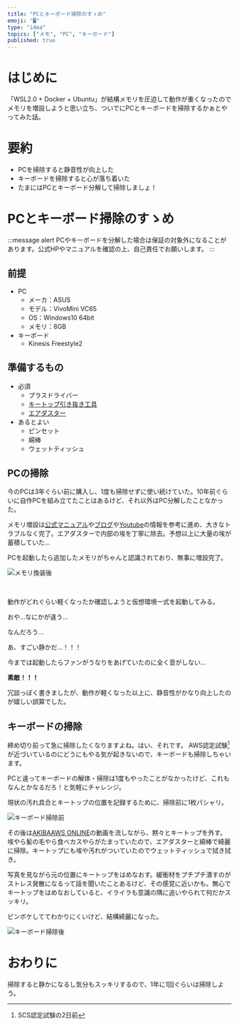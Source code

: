 ```yaml
---
title: "PCとキーボード掃除のすゝめ"
emoji: "🖥"
type: "idea"
topics: ["メモ", "PC", "キーボード"]
published: true
---
```


# はじめに

「WSL2.0 + Docker + Ubuntu」が結構メモリを圧迫して動作が重くなったのでメモリを増設しようと思い立ち、ついでにPCとキーボードを掃除するかぁとやってみた話。

# 要約

* PCを掃除すると静音性が向上した
* キーボードを掃除すると心が落ち着いた
* たまにはPCとキーボード分解して掃除しましょ！

# PCとキーボード掃除のすゝめ

:::message alert
PCやキーボードを分解した場合は保証の対象外になることがあります。公式HPやマニュアルを確認の上、自己責任でお願いします。
:::

## 前提

* PC
  * メーカ：ASUS
  * モデル：VivoMini VC65
  * OS：Windows10 64bit
  * メモリ：8GB
* キーボード
  * Kinesis Freestyle2

## 準備するもの

* 必須
  * プラスドライバー
  * [キートップ引き抜き工具](https://www.amazon.co.jp/gp/product/B01N0Y1MSZ/ref=ppx_yo_dt_b_asin_title_o02_s00?ie=UTF8&psc=1)
  * [エアダスター](https://www.amazon.co.jp/%E3%82%A8%E3%83%AC%E3%82%B3%E3%83%A0-%E3%82%A8%E3%82%A2%E3%83%80%E3%82%B9%E3%82%BF%E3%83%BC-%E9%80%86%E3%81%95%E4%BD%BF%E7%94%A8OK-%E3%83%8E%E3%83%B3%E3%83%95%E3%83%AD%E3%83%B3%E3%82%BF%E3%82%A4%E3%83%97-AD-ECOMT/dp/B000N8UU72/ref=bmx_dp_h7acxcan_2/358-4746321-5897321?pd_rd_w=9vWYY&pf_rd_p=d8d2cdb7-8ddc-4a8c-97b1-5847203fd4bd&pf_rd_r=BPHF20S7XWD3GAH80F2F&pd_rd_r=14edea2c-8579-49d0-99ed-c1a8f4ac5544&pd_rd_wg=nFEeu&pd_rd_i=B005TH1HU6&th=1)
* あるとよい
  * ピンセット
  * 綿棒
  * ウェットティッシュ

## PCの掃除

今のPCは3年ぐらい前に購入し、1度も掃除せずに使い続けていた。10年前ぐらいに自作PCを組み立てたことはあるけど、それ以外はPC分解したことなかった。

メモリ増設は[公式マニュアル](http://dlcdnet.asus.com/pub/ASUS/Desktop/Vivo_PC/VC65/J11054_VIVOMINI_VC65_SERIES_V2_COVER_PRINT.pdf?_ga=1.65274920.720941619.1486041502)や[ブログ](https://www.audiostyle.net/archives/vc65-ddr3memory.html)や[Youtube](https://www.youtube.com/watch?v=HVXT28t8Pg0)の情報を参考に進め、大きなトラブルなく完了。エアダスターで内部の埃を丁寧に除去。予想以上に大量の埃が蓄積していた…

PCを起動したら追加したメモリがちゃんと認識されており、無事に増設完了。

![メモリ換装後](https://storage.googleapis.com/zenn-user-upload/74482c60c16eea3f4097b965.png)

<br>

動作がどれぐらい軽くなったか確認しようと仮想環境一式を起動してみる。

おや…なにかが違う…

なんだろう…

あ、すごい静かだ…！！！

今までは起動したらファンがうなりをあげていたのに全く音がしない…

**素敵！！！**

冗談っぽく書きましたが、動作が軽くなった以上に、静音性がかなり向上したのが嬉しい誤算でした。

## キーボードの掃除

締め切り前って急に掃除したくなりますよね。はい、それです。
AWS認定試験[^1]が近づいているのにどうにもやる気が起きないので、キーボードも掃除しちゃいます。

PCと違ってキーボードの解体・掃除は1度もやったことがなかったけど、これもなんとかなるだろ！と気軽にチャレンジ。

現状の汚れ具合とキートップの位置を記録するために、掃除前に1枚パシャリ。

![キーボード掃除前](https://storage.googleapis.com/zenn-user-upload/52515ede3360e0d29f72f03d.jpg)

その後は[AKIBAAWS ONLINE](https://www.youtube.com/hashtag/akibaaws)の動画を流しながら、黙々とキートップを外す。
埃やら髪の毛やら食べカスやらがたまっていたので、エアダスターと綿棒で綺麗に掃除。キートップにも埃や汚れがついていたのでウェットティッシュで拭き拭き。

写真を見ながら元の位置にキートップをはめなおす。緩衝材をプチプチ潰すのがストレス発散になるって話を聞いたことあるけど、その感覚に近いかも。無心でキートップをはめなおしていると、イライラも意識の隅に追いやられて何だかスッキリ。

ピンボケしててわかりにくいけど、結構綺麗になった。

![キーボード掃除後](https://storage.googleapis.com/zenn-user-upload/547396156cad4845429f8e55.jpg)

# おわりに

掃除すると静かになるし気分もスッキリするので、1年に1回ぐらいは掃除しよう。

[^1]: SCS認定試験の2日前
